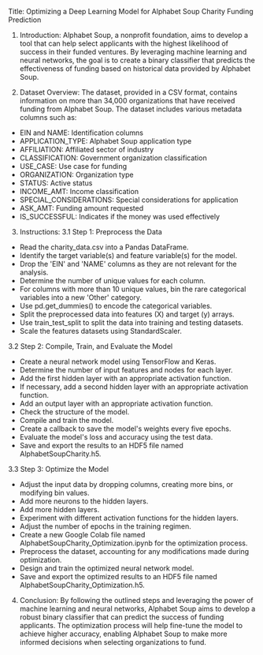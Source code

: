 Title: Optimizing a Deep Learning Model for Alphabet Soup Charity Funding Prediction

1. Introduction:
Alphabet Soup, a nonprofit foundation, aims to develop a tool that can help select applicants with the highest likelihood of success in their funded ventures. By leveraging machine learning and neural networks, the goal is to create a binary classifier that predicts the effectiveness of funding based on historical data provided by Alphabet Soup.

2. Dataset Overview:
The dataset, provided in a CSV format, contains information on more than 34,000 organizations that have received funding from Alphabet Soup. The dataset includes various metadata columns such as:
* EIN and NAME: Identification columns
* APPLICATION_TYPE: Alphabet Soup application type
* AFFILIATION: Affiliated sector of industry
* CLASSIFICATION: Government organization classification
* USE_CASE: Use case for funding
* ORGANIZATION: Organization type
* STATUS: Active status
* INCOME_AMT: Income classification
* SPECIAL_CONSIDERATIONS: Special considerations for application
* ASK_AMT: Funding amount requested
* IS_SUCCESSFUL: Indicates if the money was used effectively

3. Instructions:
3.1 Step 1: Preprocess the Data
* Read the charity_data.csv into a Pandas DataFrame.
* Identify the target variable(s) and feature variable(s) for the model.
* Drop the 'EIN' and 'NAME' columns as they are not relevant for the analysis.
* Determine the number of unique values for each column.
* For columns with more than 10 unique values, bin the rare categorical variables into a new 'Other' category.
* Use pd.get_dummies() to encode the categorical variables.
* Split the preprocessed data into features (X) and target (y) arrays.
* Use train_test_split to split the data into training and testing datasets.
* Scale the features datasets using StandardScaler.

3.2 Step 2: Compile, Train, and Evaluate the Model
* Create a neural network model using TensorFlow and Keras.
* Determine the number of input features and nodes for each layer.
* Add the first hidden layer with an appropriate activation function.
* If necessary, add a second hidden layer with an appropriate activation function.
* Add an output layer with an appropriate activation function.
* Check the structure of the model.
* Compile and train the model.
* Create a callback to save the model's weights every five epochs.
* Evaluate the model's loss and accuracy using the test data.
* Save and export the results to an HDF5 file named AlphabetSoupCharity.h5.

3.3 Step 3: Optimize the Model
* Adjust the input data by dropping columns, creating more bins, or modifying bin values.
* Add more neurons to the hidden layers.
* Add more hidden layers.
* Experiment with different activation functions for the hidden layers.
* Adjust the number of epochs in the training regimen.
* Create a new Google Colab file named AlphabetSoupCharity_Optimization.ipynb for the optimization process.
* Preprocess the dataset, accounting for any modifications made during optimization.
* Design and train the optimized neural network model.
* Save and export the optimized results to an HDF5 file named AlphabetSoupCharity_Optimization.h5.

4. Conclusion:
By following the outlined steps and leveraging the power of machine learning and neural networks, Alphabet Soup aims to develop a robust binary classifier that can predict the success of funding applicants. The optimization process will help fine-tune the model to achieve higher accuracy, enabling Alphabet Soup to make more informed decisions when selecting organizations to fund.
